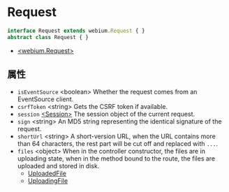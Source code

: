 <!-- title: Request; order: 11 -->

# Request

```ts
interface Request extends webium.Request { }
abstract class Request { }
```

- [\<webium.Request\>](https://github.com/hyurl/webium#request)

## 属性

- `isEventSource` \<boolean\> Whether the request comes from an EventSource
    client.
- `csrfToken` \<string\> Gets the CSRF token if available.
- `session` [\<Session\>](./Session) The session object of the current request.
- `sign` \<string\> An MD5 string representing the identical signature of the
    request.
- `shortUrl` \<string\> A short-version URL, when the URL contains more than 64
    characters, the rest part will be cut off and replaced with `...`.
- `files` \<object\> When in the controller constructor, the files are in
    uploading state, when in the method bound to the route, the files are
    uploaded and stored in disk.
    - [UploadedFile](./UploadedFile)
    - [UploadingFile](./UploadedFile#UploadingFile)
